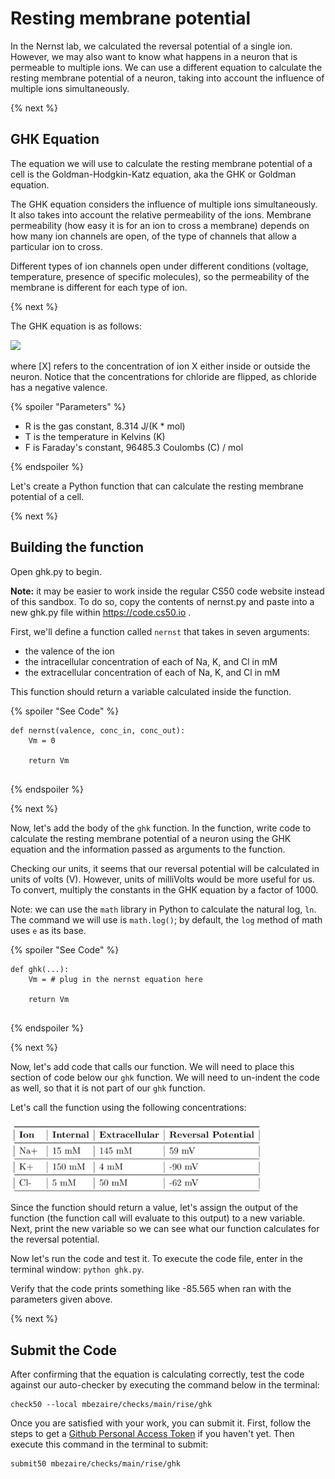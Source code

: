 <!-- https://lab.cs50.io/mbezaire/labs/rise/nernst -->
# Resting membrane potential

In the Nernst lab, we calculated the reversal potential of a single ion. However, we may also want to know what happens in a neuron that is permeable to multiple ions. We can use a different equation to calculate the resting membrane potential of a neuron, taking into account the influence of multiple ions simultaneously.

{% next %}

## GHK Equation

The equation we will use to calculate the resting membrane potential of a cell is the Goldman-Hodgkin-Katz equation, aka the GHK or Goldman equation.

The GHK equation considers the influence of multiple ions simultaneously. It also takes into account the relative permeability of the ions. Membrane permeability (how easy it is for an ion to cross a membrane) depends on how many ion channels are open, of the type of channels that allow a particular ion to cross.

Different types of ion channels open under different conditions (voltage, temperature, presence of specific molecules), so the permeability of the membrane is different for each type of ion.

{% next %}

The GHK equation is as follows:

<img src="https://latex.codecogs.com/svg.image?E_R&space;=&space;\frac{RT}{F}ln\(\frac{P_{Na}[Na]_{out} + P_{K}[K]_{out} + P_{Cl}[Cl]_{in}}{P_{Na}[Na]_{in} + P_{K}[K]_{in} + P_{Cl}[Cl]_{out}}\)">

where [X] refers to the concentration of ion X either inside or outside the neuron. Notice that the concentrations for chloride are flipped, as chloride has a negative valence.

{% spoiler "Parameters" %}

* R is the gas constant, 8.314 J/(K * mol)
* T is the temperature in Kelvins (K)
* F is Faraday's constant, 96485.3 Coulombs (C) / mol

{% endspoiler %}

Let's create a Python function that can calculate the resting membrane potential of a cell.

{% next %}

## Building the function

Open ghk.py to begin. 

**Note:** it may be easier to work inside the regular CS50 code website instead of this sandbox. To do so, copy the contents of nernst.py and paste into a new ghk.py file within https://code.cs50.io .

First, we'll define a function called `nernst` that takes in seven arguments:
* the valence of the ion
* the intracellular concentration of each of Na, K, and Cl in mM
* the extracellular concentration of each of Na, K, and Cl in mM

This function should return a variable calculated inside the function.

{% spoiler "See Code" %}

```
def nernst(valence, conc_in, conc_out):
    Vm = 0
    
    return Vm
    
```

{% endspoiler %}

{% next %}

Now, let's add the body of the `ghk` function. In the function, write code to calculate the resting membrane potential of a neuron using the GHK equation and the information passed as arguments to the function.

Checking our units, it seems that our reversal potential will be calculated in units of volts (V). However, units of milliVolts would be more useful for us. To convert, multiply the constants in the GHK equation by a factor of 1000.

Note: we can use the `math` library in Python to calculate the natural log, `ln`. The command we will use is `math.log()`; by default, the `log` method of math uses `e` as its base.

{% spoiler "See Code" %}

```
def ghk(...):
    Vm = # plug in the nernst equation here
    
    return Vm
    
```
{% endspoiler %}

{% next %}

Now, let's add code that calls our function. We will need to place this section of code below our `ghk` function. We will need to un-indent the code as well, so that it is not part of our `ghk` function.

Let's call the function using the following concentrations:

<img title="Ions at the Membrane" src="https://github.com/mbezaire/labs/blob/rise/ghk/conc.png?raw=true" width=400>

Since the function should return a value, let's assign the output of the function (the function call will evaluate to this output) to a new variable. Next, print the new variable so we can see what our function calculates for the reversal potential.

Now let's run the code and test it. To execute the code file, enter in the terminal window: `python ghk.py`.

Verify that the code prints something like -85.565 when ran with the parameters given above.

{% next %}

## Submit the Code

After confirming that the equation is calculating correctly, test the code against our auto-checker by executing the command below in the terminal:

```
check50 --local mbezaire/checks/main/rise/ghk
```

Once you are satisfied with your work, you can submit it. First, follow the steps to get a [Github Personal Access Token](https://cs50.readthedocs.io/github/#personal-access-token) if you haven't yet. Then execute this command in the terminal to submit:

```
submit50 mbezaire/checks/main/rise/ghk
```
